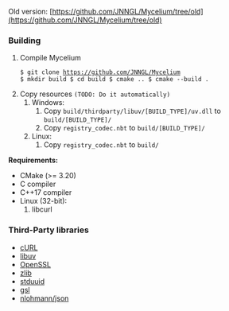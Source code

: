 Old version: [https://github.com/JNNGL/Mycelium/tree/old](https://github.com/JNNGL/Mycelium/tree/old)

### Building

1. Compile Mycelium <pre><code>$ git clone https://github.com/JNNGL/Mycelium
$ mkdir build
$ cd build
$ cmake ..
$ cmake --build .
</code></pre>
2. Copy resources
   `(TODO: Do it automatically)`
   1. Windows:
      1. Copy `build/thirdparty/libuv/[BUILD_TYPE]/uv.dll` to `build/[BUILD_TYPE]/`
      2. Copy `registry_codec.nbt` to `build/[BUILD_TYPE]/`
   2. Linux:
      1. Copy `registry_codec.nbt` to `build/`
  
  <b>Requirements:</b>
- CMake (>= 3.20)
- C compiler
- C++17 compiler
- Linux (32-bit):
  1. libcurl

### Third-Party libraries

 - [cURL](https://github.com/curl/curl)
 - [libuv](https://github.com/libuv/libuv)
 - [OpenSSL](https://github.com/openssl/openssl)
 - [zlib](https://github.com/madler/zlib)
 - [stduuid](https://github.com/mariusbancila/stduuid)
 - [gsl](https://github.com/microsoft/GSL)
 - [nlohmann/json](https://github.com/nlohmann/json)
